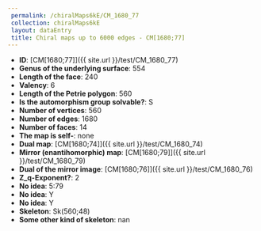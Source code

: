 ```yaml
--- 
 permalink: /chiralMaps6kE/CM_1680_77 
 collection: chiralMaps6kE
 layout: dataEntry
 title: Chiral maps up to 6000 edges - CM[1680;77]
---
```


- **ID**: [CM[1680;77]]({{ site.url }}/test/CM_1680_77)
- **Genus of the underlying surface**: 554
- **Length of the face**: 240
- **Valency**: 6
- **Length of the Petrie polygon**: 560
- **Is the automorphism group solvable?**: S
- **Number of vertices**: 560
- **Number of edges**: 1680
- **Number of faces**: 14
- **The map is self-**: none
- **Dual map**: [CM[1680;74]]({{ site.url }}/test/CM_1680_74)
- **Mirror (enantihomorphic) map**: [CM[1680;79]]({{ site.url }}/test/CM_1680_79)
- **Dual of the mirror image**: [CM[1680;76]]({{ site.url }}/test/CM_1680_76)
- **Z_q-Exponent?**: 2
- **No idea**:  5:79
- **No idea**: Y
- **No idea**: Y
- **Skeleton**: Sk(560;48)
- **Some other kind of skeleton**: nan
